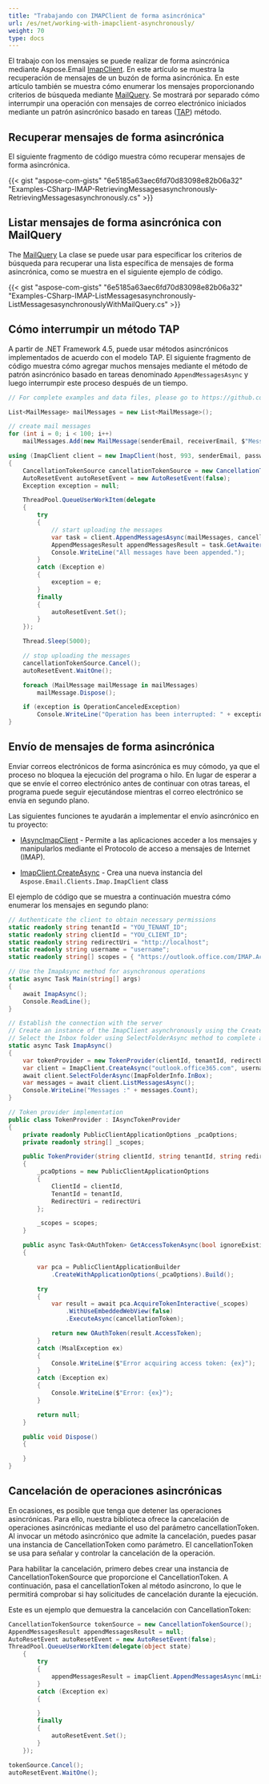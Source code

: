 ```yaml
---
title: "Trabajando con IMAPClient de forma asincrónica"
url: /es/net/working-with-imapclient-asynchronously/
weight: 70
type: docs
---
```



El trabajo con los mensajes se puede realizar de forma asincrónica mediante Aspose.Email [ImapClient](https://reference.aspose.com/email/net/aspose.email.clients.imap/imapclient/). En este artículo se muestra la recuperación de mensajes de un buzón de forma asincrónica. En este artículo también se muestra cómo enumerar los mensajes proporcionando criterios de búsqueda mediante [MailQuery](https://reference.aspose.com/email/net/aspose.email.tools.search/mailquery/). Se mostrará por separado cómo interrumpir una operación con mensajes de correo electrónico iniciados mediante un patrón asincrónico basado en tareas ([TAP](https://learn.microsoft.com/en-us/dotnet/standard/asynchronous-programming-patterns/task-based-asynchronous-pattern-tap)) método.

## **Recuperar mensajes de forma asincrónica**

El siguiente fragmento de código muestra cómo recuperar mensajes de forma asincrónica.

{{< gist "aspose-com-gists" "6e5185a63aec6fd70d83098e82b06a32" "Examples-CSharp-IMAP-RetrievingMessagesasynchronously-RetrievingMessagesasynchronously.cs" >}}

## **Listar mensajes de forma asincrónica con MailQuery**

The [MailQuery](https://reference.aspose.com/email/net/aspose.email.tools.search/mailquery/) La clase se puede usar para especificar los criterios de búsqueda para recuperar una lista específica de mensajes de forma asincrónica, como se muestra en el siguiente ejemplo de código.

{{< gist "aspose-com-gists" "6e5185a63aec6fd70d83098e82b06a32" "Examples-CSharp-IMAP-ListMessagesasynchronously-ListMessagesasynchronouslyWithMailQuery.cs" >}}

## **Cómo interrumpir un método TAP**

A partir de .NET Framework 4.5, puede usar métodos asincrónicos implementados de acuerdo con el modelo TAP. El siguiente fragmento de código muestra cómo agregar muchos mensajes mediante el método de patrón asincrónico basado en tareas denominado `AppendMessagesAsync` y luego interrumpir este proceso después de un tiempo.

```csharp
// For complete examples and data files, please go to https://github.com/aspose-email/Aspose.Email-for-.NET

List<MailMessage> mailMessages = new List<MailMessage>();

// create mail messages
for (int i = 0; i < 100; i++)
    mailMessages.Add(new MailMessage(senderEmail, receiverEmail, $"Message #{i}", "Text"));

using (ImapClient client = new ImapClient(host, 993, senderEmail, password, SecurityOptions.SSLImplicit))
{
    CancellationTokenSource cancellationTokenSource = new CancellationTokenSource();
    AutoResetEvent autoResetEvent = new AutoResetEvent(false);
    Exception exception = null;

    ThreadPool.QueueUserWorkItem(delegate
    {
        try
        {
            // start uploading the messages
            var task = client.AppendMessagesAsync(mailMessages, cancellationTokenSource.Token);
            AppendMessagesResult appendMessagesResult = task.GetAwaiter().GetResult();
            Console.WriteLine("All messages have been appended.");
        }
        catch (Exception e)
        {
            exception = e;
        }
        finally
        {
            autoResetEvent.Set();
        }
    });

    Thread.Sleep(5000);

    // stop uploading the messages
    cancellationTokenSource.Cancel();
    autoResetEvent.WaitOne();

    foreach (MailMessage mailMessage in mailMessages)
        mailMessage.Dispose();

    if (exception is OperationCanceledException)
        Console.WriteLine("Operation has been interrupted: " + exception.Message);
}
```
## **Envío de mensajes de forma asincrónica**

Enviar correos electrónicos de forma asincrónica es muy cómodo, ya que el proceso no bloquea la ejecución del programa o hilo. En lugar de esperar a que se envíe el correo electrónico antes de continuar con otras tareas, el programa puede seguir ejecutándose mientras el correo electrónico se envía en segundo plano.

Las siguientes funciones te ayudarán a implementar el envío asincrónico en tu proyecto:

- [IAsyncImapClient](https://reference.aspose.com/email/net/aspose.email.clients.imap/iasyncimapclient/#iasyncimapclient-interface) - Permite a las aplicaciones acceder a los mensajes y manipularlos mediante el Protocolo de acceso a mensajes de Internet (IMAP).

- [ImapClient.CreateAsync](https://reference.aspose.com/email/net/aspose.email.clients.imap/imapclient/createasync/) - Crea una nueva instancia del `Aspose.Email.Clients.Imap.ImapClient` class

El ejemplo de código que se muestra a continuación muestra cómo enumerar los mensajes en segundo plano:

```cs
// Authenticate the client to obtain necessary permissions
static readonly string tenantId = "YOU_TENANT_ID";
static readonly string clientId = "YOU_CLIENT_ID";
static readonly string redirectUri = "http://localhost";
static readonly string username = "username";
static readonly string[] scopes = { "https://outlook.office.com/IMAP.AccessAsUser.All" };

// Use the ImapAsync method for asynchronous operations
static async Task Main(string[] args)
{
    await ImapAsync();
    Console.ReadLine();
}

// Establish the connection with the server
// Create an instance of the ImapClient asynchronously using the CreateAsync method
// Select the Inbox folder using SelectFolderAsync method to complete and fetch the list of email messages asynchronously using the ListMessagesAsync method.
static async Task ImapAsync()
{
    var tokenProvider = new TokenProvider(clientId, tenantId, redirectUri, scopes);
    var client = ImapClient.CreateAsync("outlook.office365.com", username, tokenProvider, 993).GetAwaiter().GetResult();
    await client.SelectFolderAsync(ImapFolderInfo.InBox);
    var messages = await client.ListMessagesAsync();
    Console.WriteLine("Messages :" + messages.Count);
}

// Token provider implementation
public class TokenProvider : IAsyncTokenProvider
{
    private readonly PublicClientApplicationOptions _pcaOptions;
    private readonly string[] _scopes;

    public TokenProvider(string clientId, string tenantId, string redirectUri, string[] scopes)
    {
        _pcaOptions = new PublicClientApplicationOptions
        {
            ClientId = clientId,
            TenantId = tenantId,
            RedirectUri = redirectUri
        };

        _scopes = scopes;
    }

    public async Task<OAuthToken> GetAccessTokenAsync(bool ignoreExistingToken = false, CancellationToken cancellationToken = default)
    {

        var pca = PublicClientApplicationBuilder
            .CreateWithApplicationOptions(_pcaOptions).Build();

        try
        {
            var result = await pca.AcquireTokenInteractive(_scopes)
                .WithUseEmbeddedWebView(false)
                .ExecuteAsync(cancellationToken);

            return new OAuthToken(result.AccessToken);
        }
        catch (MsalException ex)
        {
            Console.WriteLine($"Error acquiring access token: {ex}");
        }
        catch (Exception ex)
        {
            Console.WriteLine($"Error: {ex}");
        }

        return null;
    }

    public void Dispose()
    {

    }
}
```
## **Cancelación de operaciones asincrónicas**

En ocasiones, es posible que tenga que detener las operaciones asincrónicas. Para ello, nuestra biblioteca ofrece la cancelación de operaciones asincrónicas mediante el uso del parámetro cancellationToken. Al invocar un método asincrónico que admite la cancelación, puedes pasar una instancia de CancellationToken como parámetro. El cancellationToken se usa para señalar y controlar la cancelación de la operación.

Para habilitar la cancelación, primero debes crear una instancia de CancellationTokenSource que proporcione el CancellationToken. A continuación, pasa el cancellationToken al método asíncrono, lo que le permitirá comprobar si hay solicitudes de cancelación durante la ejecución.

Este es un ejemplo que demuestra la cancelación con CancellationToken:

```cs
CancellationTokenSource tokenSource = new CancellationTokenSource();
AppendMessagesResult appendMessagesResult = null;
AutoResetEvent autoResetEvent = new AutoResetEvent(false);
ThreadPool.QueueUserWorkItem(delegate(object state)
    {
        try
        {
            appendMessagesResult = imapClient.AppendMessagesAsync(mmList, tokenSource.Token).GetAwaiter().GetResult();
        }
        catch (Exception ex)
        {

        }
        finally
        {
            autoResetEvent.Set();
        }
    });

tokenSource.Cancel();
autoResetEvent.WaitOne();
```
